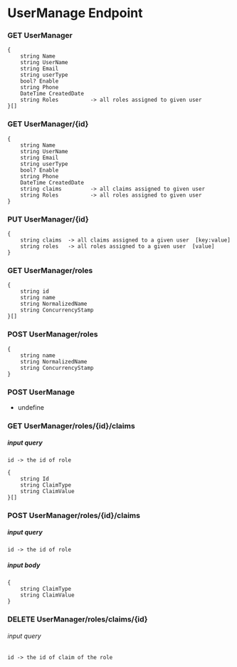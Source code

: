 # UserManage Endpoint

### GET UserManager
```
{
    string Name
    string UserName
    string Email
    string userType
    bool? Enable
    string Phone
    DateTime CreatedDate
    string Roles          -> all roles assigned to given user
}[]
```

### GET UserManager/{id}
```
{
    string Name
    string UserName
    string Email
    string userType
    bool? Enable
    string Phone
    DateTime CreatedDate
    string claims         -> all claims assigned to given user 
    string Roles          -> all roles assigned to given user
}
```

### PUT UserManager/{id}
```
{
    string claims  -> all claims assigned to a given user  [key:value]
    string roles   -> all roles assigned to a given user  [value]
}
```

### GET UserManager/roles
```
{
    string id 
    string name 
    string NormalizedName
    string ConcurrencyStamp
}[]
```

### POST UserManager/roles
```
{
    string name 
    string NormalizedName
    string ConcurrencyStamp
}
```


### POST UserManage
   - undefine 

### GET UserManager/roles/{id}/claims
##### input query 
```
id -> the id of role
``` 
```
{
    string Id 
    string ClaimType 
    string ClaimValue
}[]
```

### POST UserManager/roles/{id}/claims
##### input query 
```
id -> the id of role
``` 
##### input body
```
{
    string ClaimType 
    string ClaimValue
}
```

### DELETE UserManager/roles/claims/{id}
###### input query
```
id -> the id of claim of the role 
```
